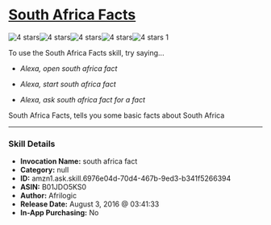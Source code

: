 # [South Africa Facts](http://alexa.amazon.com/#skills/amzn1.ask.skill.6976e04d-70d4-467b-9ed3-b341f5266394)
![4 stars](../../images/ic_star_black_18dp_1x.png)![4 stars](../../images/ic_star_black_18dp_1x.png)![4 stars](../../images/ic_star_black_18dp_1x.png)![4 stars](../../images/ic_star_black_18dp_1x.png)![4 stars](../../images/ic_star_border_black_18dp_1x.png) 1

To use the South Africa Facts skill, try saying...

* *Alexa, open south africa fact*

* *Alexa, start south africa fact*

* *Alexa, ask south africa fact for a fact*

South Africa Facts, tells you some basic facts about South Africa

***

### Skill Details

* **Invocation Name:** south africa fact
* **Category:** null
* **ID:** amzn1.ask.skill.6976e04d-70d4-467b-9ed3-b341f5266394
* **ASIN:** B01JDO5KS0
* **Author:** Afrilogic
* **Release Date:** August 3, 2016 @ 03:41:33
* **In-App Purchasing:** No
